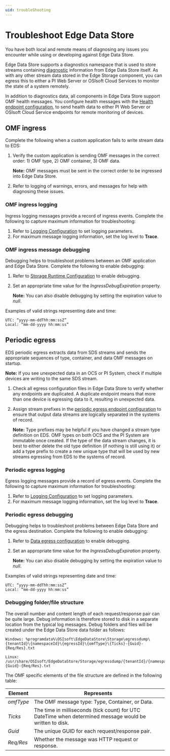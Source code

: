 ```yaml
---
uid: troubleShooting
---
```


# Troubleshoot Edge Data Store

You have both local and remote means of diagnosing any issues you encounter while using or developing against Edge Data Store.

Edge Data Store supports a diagnostics namespace that is used to store streams containing [diagnostic](xref:EdgeDataStoreDiagnostics) information from Edge Data Store itself. As with any other stream data stored in the Edge Storage component, you can egress this to either a PI Web Server or OSIsoft Cloud Services to monitor the state of a system remotely.

In addition to diagnostics data, all components in Edge Data Store support OMF health messages. You configure health messages with the [Health endpoint configuration](xref:SystemHealthEndpointsConfiguration), to send health data to either PI Web Server or OSIsoft Cloud Service endpoints for remote monitoring of devices.

## OMF ingress

Complete the following when a custom application fails to write stream data to EDS:

1. Verify the custom application is sending OMF messages in the correct order: 1) OMF type, 2) OMF container, 3) OMF data.

   **Note:** OMF messages must be sent in the correct order to be ingressed into Edge Data Store.
   
2. Refer to logging of warnings, errors, and messages for help with diagnosing these issues.

### OMF ingress logging

Ingress logging messages provide a record of ingress events. Complete the following to capture maximum information for troubleshooting:

1. Refer to [Logging Configuration](xref:LoggingConfiguration) to set logging parameters.
2. For maximum message logging information, set the log level to **Trace**.

### OMF ingress message debugging

Debugging helps to troubleshoot problems between an OMF application and Edge Data Store.  Complete the following to enable debugging:

1. Refer to [Storage Runtime Configuration](xref:storageruntime) to enable debugging.
2. Set an appropriate time value for the *IngressDebugExpiration* property. 

   **Note:** You can also disable debugging by setting the expiration value to *null*.

Examples of valid strings representing date and time:

    UTC: “yyyy-mm-ddThh:mm:ssZ”
    Local: “mm-dd-yyyy hh:mm:ss”

## Periodic egress

EDS periodic egress extracts data from SDS streams and sends the appropriate sequences of type, container, and data OMF messages on startup.  

**Note:** If you see unexpected data in an OCS or PI System, check if multiple devices are writing to the same SDS stream. 

1. Check all egress configuration files in Edge Data Store to verify whether any endpoints are duplicated. A duplicate endpoint means that more than one device is egressing data to it, resulting in unexpected data.
2. Assign stream prefixes in the [periodic egress endpoint configuration](xref:egress) to ensure that output data streams are logically separated in the systems of record.

   **Note:** Type prefixes may be helpful if you have changed a stream type definition on EDS. OMF types on both OCS and the PI System are immutable once created. If the type of the data stream changes, it is best to either delete the old type definition (if nothing is still using it) or add a type prefix to create a new unique type that will be used by new streams egressing from EDS to the systems of record.

### Periodic egress logging

Egress logging messages provide a record of egress events. Complete the following to capture maximum information for troubleshooting:

1. Refer to [Logging Configuration](xref:LoggingConfiguration) to set logging parameters.
2. For maximum message logging information, set the log level to **Trace**.

### Periodic egress debugging

Debugging helps to troubleshoot problems between Edge Data Store and the egress destination.  Complete the following to enable debugging:

1. Refer to [Data egress configuration](xref:egress) to enable debugging.
2. Set an appropriate time value for the *IngressDebugExpiration* property. 

   **Note:** You can also disable debugging by setting the expiration value to *null*.

Examples of valid strings representing date and time:

    UTC: “yyyy-mm-ddThh:mm:ssZ”
    Local: “mm-dd-yyyy hh:mm:ss”

### Debugging folder/file structure

The overall number and content length of each request/response pair can be quite large. Debug information is therefore stored to disk in a separate location from the typical log messages. Debug folders and files will be created under the Edge Data Store data folder as follows: 

    Windows: %programdata%\OSIsoft\EdgeDataStore\Storage\egressdump\{tenantId}\{namespaceId}\{egressId}\{omfType}\{Ticks}-{Guid}-{Req/Res}.txt

    Linux: /usr/share/OSIsoft/EdgeDataStore/Storage/egressdump/{tenantId}/{namespaceId}/{egressId}/{omfType}/{Ticks}-{Guid}-{Req/Res}.txt

The OMF specific elements of the file structure are defined in the following table:

| Element    | Represents                       |
|------------|----------------------------------|
| *omfType*  | The OMF message type: Type, Container, or Data.    |
| *Ticks*    | The time in milliseconds (tick count) for UTC DateTime when determined message would be written to disk.  |
| *Guid*     | The unique GUID for each request/response pair.     |
| *Req/Res*  | Whether the message was HTTP request or response.   |

